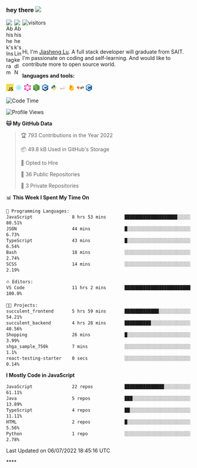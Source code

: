 ### hey there <img src="https://media.giphy.com/media/hvRJCLFzcasrR4ia7z/giphy.gif" width="25px">
<a href="https://www.instagram.com/jiashengluljs/">
  <img align="left" alt="Abhishek's Instagram" width="22px" src="https://raw.githubusercontent.com/hussainweb/hussainweb/main/icons/instagram.png" />
</a>
<a href="https://www.linkedin.com/in/jiashenglujob/">
  <img align="left" alt="Abhishek's LinkedIN" width="22px" src="https://raw.githubusercontent.com/peterthehan/peterthehan/master/assets/linkedin.svg" />
</a>

![visitors](https://visitor-badge.glitch.me/badge?page_id=jonsnowljs.visitor-badge&left_color=green&right_color=red)

<br />
<br />

Hi, I'm [Jiasheng Lu](https://jonsnowljs.github.io/portfolio/). A full stack developer will graduate from SAIT. I'm passionate on coding and self-learning. And would like to contribute more to open source world.

**languages and tools:**  

<code><img height="20" src="https://raw.githubusercontent.com/github/explore/80688e429a7d4ef2fca1e82350fe8e3517d3494d/topics/javascript/javascript.png"></code>
<code><img height="20" src="https://raw.githubusercontent.com/github/explore/80688e429a7d4ef2fca1e82350fe8e3517d3494d/topics/react/react.png"></code>
<code><img height="20" src="https://raw.githubusercontent.com/github/explore/5c058a388828bb5fde0bcafd4bc867b5bb3f26f3/topics/graphql/graphql.png"></code>
<code><img height="20" src="https://raw.githubusercontent.com/github/explore/80688e429a7d4ef2fca1e82350fe8e3517d3494d/topics/nodejs/nodejs.png"></code>
<code><img height="20" src="https://raw.githubusercontent.com/github/explore/80688e429a7d4ef2fca1e82350fe8e3517d3494d/topics/cpp/cpp.png"></code>
<code><img height="20" src="https://raw.githubusercontent.com/github/explore/80688e429a7d4ef2fca1e82350fe8e3517d3494d/topics/python/python.png"></code>
<code><img height="20" src="https://raw.githubusercontent.com/github/explore/80688e429a7d4ef2fca1e82350fe8e3517d3494d/topics/mysql/mysql.png"></code>
<code><img height="20" src="https://raw.githubusercontent.com/github/explore/80688e429a7d4ef2fca1e82350fe8e3517d3494d/topics/firebase/firebase.png"></code>
<code><img height="20" src="https://raw.githubusercontent.com/github/explore/80688e429a7d4ef2fca1e82350fe8e3517d3494d/topics/git/git.png"></code>
<code><img height="20" src="https://github.com/jonsnowljs/portfolio/blob/master/src/assets/img/skill/c.svg"></code>


<!--START_SECTION:waka-->
![Code Time](http://img.shields.io/badge/Code%20Time-0%20secs-blue)

![Profile Views](http://img.shields.io/badge/Profile%20Views-12-blue)

**🐱 My GitHub Data** 

> 🏆 793 Contributions in the Year 2022
 > 
> 📦 49.8 kB Used in GitHub's Storage 
 > 
> 💼 Opted to Hire
 > 
> 📜 36 Public Repositories 
 > 
> 🔑 3 Private Repositories  
 > 
📊 **This Week I Spent My Time On** 

```text
💬 Programming Languages: 
JavaScript               8 hrs 53 mins       ████████████████████░░░░░   80.51% 
JSON                     44 mins             █░░░░░░░░░░░░░░░░░░░░░░░░   6.73% 
TypeScript               43 mins             █░░░░░░░░░░░░░░░░░░░░░░░░   6.54% 
Bash                     18 mins             ░░░░░░░░░░░░░░░░░░░░░░░░░   2.74% 
SCSS                     14 mins             ░░░░░░░░░░░░░░░░░░░░░░░░░   2.19%

🔥 Editors: 
VS Code                  11 hrs 2 mins       █████████████████████████   100.0%

🐱‍💻 Projects: 
succulent_frontend       5 hrs 59 mins       █████████████░░░░░░░░░░░░   54.21% 
succulent_backend        4 hrs 28 mins       ██████████░░░░░░░░░░░░░░░   40.56% 
Shopping                 26 mins             █░░░░░░░░░░░░░░░░░░░░░░░░   3.99% 
shga_sample_750k         7 mins              ░░░░░░░░░░░░░░░░░░░░░░░░░   1.1% 
react-testing-starter    0 secs              ░░░░░░░░░░░░░░░░░░░░░░░░░   0.14%

```

**I Mostly Code in JavaScript** 

```text
JavaScript               22 repos            ███████████████░░░░░░░░░░   61.11% 
Java                     5 repos             ███░░░░░░░░░░░░░░░░░░░░░░   13.89% 
TypeScript               4 repos             ██░░░░░░░░░░░░░░░░░░░░░░░   11.11% 
HTML                     2 repos             █░░░░░░░░░░░░░░░░░░░░░░░░   5.56% 
Python                   1 repo              ░░░░░░░░░░░░░░░░░░░░░░░░░   2.78%

```



 Last Updated on 06/07/2022 18:45:16 UTC
<!--END_SECTION:waka-->****
